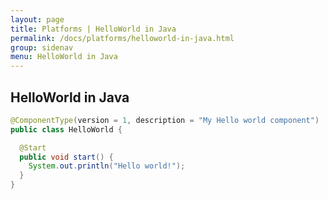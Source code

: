 ```yaml
---
layout: page
title: Platforms | HelloWorld in Java
permalink: /docs/platforms/helloworld-in-java.html
group: sidenav
menu: HelloWorld in Java
---
```

## HelloWorld in Java
```java
@ComponentType(version = 1, description = "My Hello world component")
public class HelloWorld {

  @Start
  public void start() {
    System.out.println("Hello world!");
  }
}
```
